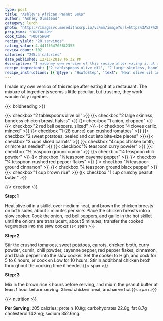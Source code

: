 ```yaml
---
type: post
title: "Ashley's African Peanut Soup"
author: "Ashley Olmstead"
category: lunch
photo: "https://imagesvc.meredithcorp.io/v3/mm/image?url=https%3A%2F%2Fimages.media-allrecipes.com%2Fuserphotos%2F4472009.jpg"
prep_time: "P0DT0H30M"
cook_time: "P0DT5H0M"
recipe_yield: "20 servings"
rating_value: 4.4411764705882355
review_count: 102
calories: "205.4 calories"
date_published: 12/13/2018 06:32 PM
description: "I made my own version of this recipe after eating it at a restaurant. The mixture of ingredients seems a little peculiar, but trust me, they work wonderfully together."
recipe_ingredient: ['2 tablespoons olive oil', '2 large skinless, boneless chicken breast halves', '1 onion, chopped', '2 red bell peppers, sliced', '4 cloves garlic, minced', '1 (28 ounce) can crushed tomatoes', '2 sweet potatoes, peeled and cut into bite-size pieces', '3 cups sliced carrots', '4 cups chicken broth, or more as needed', '½ teaspoon curry powder', '½ teaspoon ground cumin', '¼ teaspoon chili powder', '¼ teaspoon cayenne pepper', '¼ teaspoon crushed red pepper flakes', '¼ teaspoon ground cinnamon', '¼ teaspoon ground black pepper', '1 cup brown rice', '1 cup crunchy peanut butter']
recipe_instructions: [{'@type': 'HowToStep', 'text': 'Heat olive oil in a skillet over medium heat, and brown the chicken breasts on both sides, about 5 minutes per side. Place the chicken breasts into a slow cooker. Cook the onion, red bell peppers, and garlic in the hot skillet until the onions are translucent, about 5 minutes; transfer the cooked vegetables into the slow cooker.\n'}, {'@type': 'HowToStep', 'text': 'Stir the crushed tomatoes, sweet potatoes, carrots, chicken broth, curry powder, cumin, chili powder, cayenne pepper, red pepper flakes, cinnamon, and black pepper into the slow cooker. Set the cooker to High, and cook for 5 to 6 hours, or cook on Low for 10 hours. Stir in additional chicken broth throughout the cooking time if needed.\n'}, {'@type': 'HowToStep', 'text': 'Mix in the brown rice 3 hours before serving, and mix in the peanut butter at least 1 hour before serving. Shred chicken meat, and serve hot.\n'}]
---
```


I made my own version of this recipe after eating it at a restaurant. The mixture of ingredients seems a little peculiar, but trust me, they work wonderfully together. 

{{< boldheading >}}

{{< checkbox "2 tablespoons olive oil" >}}
{{< checkbox "2 large skinless, boneless chicken breast halves" >}}
{{< checkbox "1  onion, chopped" >}}
{{< checkbox "2  red bell peppers, sliced" >}}
{{< checkbox "4 cloves garlic, minced" >}}
{{< checkbox "1 (28 ounce) can crushed tomatoes" >}}
{{< checkbox "2  sweet potatoes, peeled and cut into bite-size pieces" >}}
{{< checkbox "3 cups sliced carrots" >}}
{{< checkbox "4 cups chicken broth, or more as needed" >}}
{{< checkbox "½ teaspoon curry powder" >}}
{{< checkbox "½ teaspoon ground cumin" >}}
{{< checkbox "¼ teaspoon chili powder" >}}
{{< checkbox "¼ teaspoon cayenne pepper" >}}
{{< checkbox "¼ teaspoon crushed red pepper flakes" >}}
{{< checkbox "¼ teaspoon ground cinnamon" >}}
{{< checkbox "¼ teaspoon ground black pepper" >}}
{{< checkbox "1 cup brown rice" >}}
{{< checkbox "1 cup crunchy peanut butter" >}}


{{< direction >}}

**Step: 1**

Heat olive oil in a skillet over medium heat, and brown the chicken breasts on both sides, about 5 minutes per side. Place the chicken breasts into a slow cooker. Cook the onion, red bell peppers, and garlic in the hot skillet until the onions are translucent, about 5 minutes; transfer the cooked vegetables into the slow cooker.{{< span >}}

**Step: 2**

Stir the crushed tomatoes, sweet potatoes, carrots, chicken broth, curry powder, cumin, chili powder, cayenne pepper, red pepper flakes, cinnamon, and black pepper into the slow cooker. Set the cooker to High, and cook for 5 to 6 hours, or cook on Low for 10 hours. Stir in additional chicken broth throughout the cooking time if needed.{{< span >}}

**Step: 3**

Mix in the brown rice 3 hours before serving, and mix in the peanut butter at least 1 hour before serving. Shred chicken meat, and serve hot.{{< span >}}

{{< nutrition >}}

**Per Serving:** 205 calories; protein 10.8g; carbohydrates 22.8g; fat 8.7g; cholesterol 14.2mg; sodium 352.6mg.